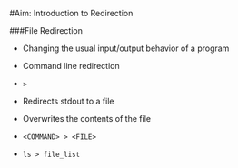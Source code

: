 #Aim: Introduction to Redirection

###File Redirection

- Changing the usual input/output behavior of a program

- Command line redirection
- `>`
 - Redirects stdout to a file
 - Overwrites the contents of the file
 - `<COMMAND> > <FILE>`
 - `ls > file_list`
 
